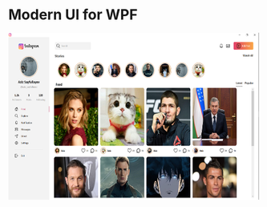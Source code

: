 # Modern UI for WPF
<img src="src/InstagramDesktopExam/Assets/Images/instagram.jpg" alt="Instagram" width="500" height="333">
